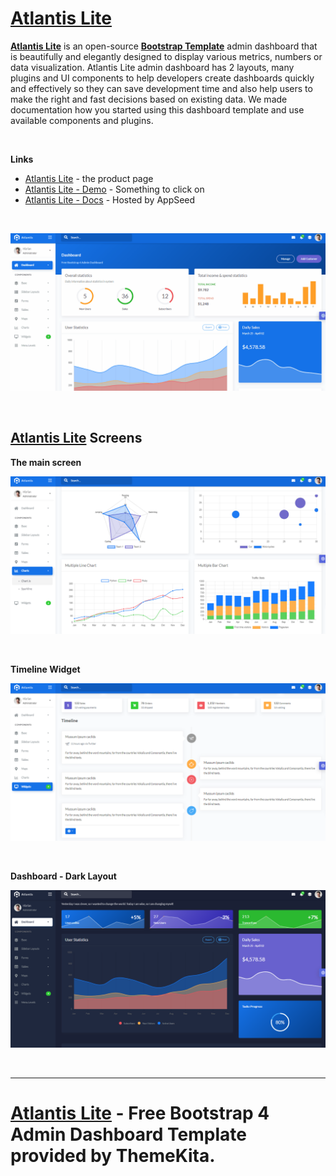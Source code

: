 # [Atlantis Lite](https://appseed.us/atlantis-lite)

**[Atlantis Lite](https://appseed.us/atlantis-lite)** is an open-source **[Bootstrap Template](https://docs.appseed.us/bootstrap-template/)** admin dashboard that is beautifully and elegantly designed to display various metrics, numbers or data visualization.
Atlantis Lite admin dashboard has 2 layouts, many plugins and UI components to help developers create dashboards quickly and effectively so they can save development time and also help users to make the right and fast decisions based on existing data. 
We made documentation how you started using this dashboard template and use available components and plugins.

<br />

**Links**

- [Atlantis Lite](https://www.themekita.com/atlantis-lite-bootstrap-dashboard.html) - the product page
- [Atlantis Lite - Demo](https://themekita.com/demo-atlantis-lite-bootstrap/livepreview/examples/demo1/) - Something to click on
- [Atlantis Lite - Docs](https://atlantis-lite.appseed.us/) - Hosted by AppSeed

<br />

![Atlantis Lite - Free Bootstrap 4 Admin Dashboard, animated presentation.](https://raw.githubusercontent.com/admin-dashboards/bootstrap-template-atlantis-lite/master/media/bootstrap-template-atlantis-lite-intro.gif)

<br />

## [Atlantis Lite](https://appseed.us/atlantis-lite) Screens

**The main screen**

![Atlantis Lite - Free Bootstrap 4 Admin Dashboard, main product screen.](https://raw.githubusercontent.com/admin-dashboards/bootstrap-template-atlantis-lite/master/media/bootstrap-template-atlantis-lite-screen.png)

<br />

**Timeline Widget**

![Atlantis Lite - Free Bootstrap 4 Admin Dashboard, timeline widget.](https://raw.githubusercontent.com/admin-dashboards/bootstrap-template-atlantis-lite/master/media/bootstrap-template-atlantis-lite-screen-timeline.png)

<br />

**Dashboard - Dark Layout**

![Atlantis Lite - Free Bootstrap 4 Admin Dashboard, dark layout.](https://raw.githubusercontent.com/admin-dashboards/bootstrap-template-atlantis-lite/master/media/bootstrap-template-atlantis-lite-screen-dark-layout.png)

<br />

---
# [Atlantis Lite](https://appseed.us/atlantis-lite) - Free Bootstrap 4 Admin Dashboard Template provided by ThemeKita.
